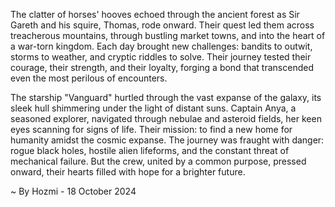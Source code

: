 
The clatter of horses' hooves echoed through the ancient forest as Sir Gareth and his squire, Thomas, rode onward. Their quest led them across treacherous mountains, through bustling market towns, and into the heart of a war-torn kingdom. Each day brought new challenges: bandits to outwit, storms to weather, and cryptic riddles to solve. Their journey tested their courage, their strength, and their loyalty, forging a bond that transcended even the most perilous of encounters. 

The starship "Vanguard" hurtled through the vast expanse of the galaxy, its sleek hull shimmering under the light of distant suns. Captain Anya, a seasoned explorer, navigated through nebulae and asteroid fields, her keen eyes scanning for signs of life. Their mission: to find a new home for humanity amidst the cosmic expanse. The journey was fraught with danger: rogue black holes, hostile alien lifeforms, and the constant threat of mechanical failure. But the crew, united by a common purpose, pressed onward, their hearts filled with hope for a brighter future. 

~ By Hozmi - 18 October 2024
